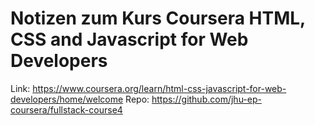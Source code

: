 # Notizen zum Kurs Coursera HTML, CSS and Javascript for Web Developers
Link: https://www.coursera.org/learn/html-css-javascript-for-web-developers/home/welcome
Repo: https://github.com/jhu-ep-coursera/fullstack-course4

